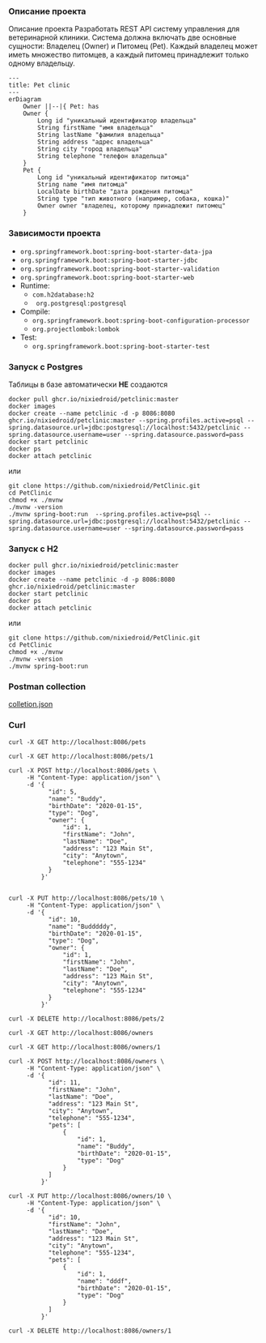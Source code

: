 ### Описание проекта

Описание проекта
Разработать REST API систему управления для ветеринарной
клиники. Система должна включать две основные
сущности: Владелец (Owner) и Питомец (Pet). Каждый
владелец может иметь множество питомцев, а каждый
питомец принадлежит только одному владельцу.

```mermaid
---
title: Pet clinic
---
erDiagram
    Owner ||--|{ Pet: has
    Owner {
        Long id "уникальный идентификатор владельца"
        String firstName "имя владельца"
        String lastName "фамилия владельца"
        String address "адрес владельца"
        String city "город владельца"
        String telephone "телефон владельца"
    }
    Pet {
        Long id "уникальный идентификатор питомца"
        String name "имя питомца"
        LocalDate birthDate "дата рождения питомца"
        String type "тип животного (например, собака, кошка)"
        Owner owner "владелец, которому принадлежит питомец"
    }

```


### Зависимости проекта
- `org.springframework.boot:spring-boot-starter-data-jpa`
- `org.springframework.boot:spring-boot-starter-jdbc`
- `org.springframework.boot:spring-boot-starter-validation`
- `org.springframework.boot:spring-boot-starter-web`
 - Runtime:
   - `com.h2database:h2`
   - ` org.postgresql:postgresql`
 - Compile:
   - `org.springframework.boot:spring-boot-configuration-processor`     
   - `org.projectlombok:lombok`
 - Test:
   - `org.springframework.boot:spring-boot-starter-test`

### Запуск с Postgres

Таблицы в базе автоматически **НЕ** создаются 

```shell
docker pull ghcr.io/nixiedroid/petclinic:master
docker images
docker create --name petclinic -d -p 8086:8080 ghcr.io/nixiedroid/petclinic:master --spring.profiles.active=psql --spring.datasource.url=jdbc:postgresql://localhost:5432/petclinic --spring.datasource.username=user --spring.datasource.password=pass
docker start petclinic
docker ps
docker attach petclinic
```

или

```shell
git clone https://github.com/nixiedroid/PetClinic.git
cd PetClinic
chmod +x ./mvnw
./mvnw -version
./mvnw spring-boot:run  --spring.profiles.active=psql --spring.datasource.url=jdbc:postgresql://localhost:5432/petclinic --spring.datasource.username=user --spring.datasource.password=pass
```

### Запуск с H2

```shell
docker pull ghcr.io/nixiedroid/petclinic:master
docker images
docker create --name petclinic -d -p 8086:8080 ghcr.io/nixiedroid/petclinic:master
docker start petclinic
docker ps
docker attach petclinic
```

или

```shell
git clone https://github.com/nixiedroid/PetClinic.git
cd PetClinic
chmod +x ./mvnw
./mvnw -version
./mvnw spring-boot:run
```

### Postman collection
[colletion.json](notes/PetClinic.postman_collection.json)

### Curl
```shell
curl -X GET http://localhost:8086/pets

curl -X GET http://localhost:8086/pets/1

curl -X POST http://localhost:8086/pets \
     -H "Content-Type: application/json" \
     -d '{
           "id": 5,
           "name": "Buddy",
           "birthDate": "2020-01-15",
           "type": "Dog",
           "owner": {
               "id": 1,
               "firstName": "John",
               "lastName": "Doe",
               "address": "123 Main St",
               "city": "Anytown",
               "telephone": "555-1234"
           }
         }'


curl -X PUT http://localhost:8086/pets/10 \
     -H "Content-Type: application/json" \
     -d '{
           "id": 10,
           "name": "Budddddy",
           "birthDate": "2020-01-15",
           "type": "Dog",
           "owner": {
               "id": 1,
               "firstName": "John",
               "lastName": "Doe",
               "address": "123 Main St",
               "city": "Anytown",
               "telephone": "555-1234"
           }
         }'
         
curl -X DELETE http://localhost:8086/pets/2

curl -X GET http://localhost:8086/owners

curl -X GET http://localhost:8086/owners/1

curl -X POST http://localhost:8086/owners \
     -H "Content-Type: application/json" \
     -d '{
           "id": 11,
           "firstName": "John",
           "lastName": "Doe",
           "address": "123 Main St",
           "city": "Anytown",
           "telephone": "555-1234",
           "pets": [
               {
                   "id": 1,
                   "name": "Buddy",
                   "birthDate": "2020-01-15",
                   "type": "Dog"
               }
           ]
         }'

curl -X PUT http://localhost:8086/owners/10 \
     -H "Content-Type: application/json" \
     -d '{
           "id": 10,
           "firstName": "John",
           "lastName": "Doe",
           "address": "123 Main St",
           "city": "Anytown",
           "telephone": "555-1234",
           "pets": [
               {
                   "id": 1,
                   "name": "dddf",
                   "birthDate": "2020-01-15",
                   "type": "Dog"
               }
           ]
         }'

curl -X DELETE http://localhost:8086/owners/1


```
